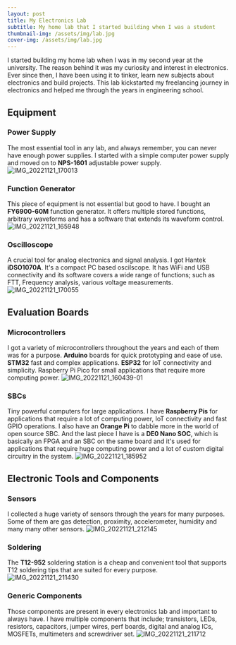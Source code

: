 ```yaml
---
layout: post
title: My Electronics Lab
subtitle: My home lab that I started building when I was a student
thumbnail-img: /assets/img/lab.jpg
cover-img: /assets/img/lab.jpg
---
```

I started building my home lab when I was in my second year at the university. The reason behind it was my curiosity and interest in electronics. Ever since then, I have been using it to tinker, learn new subjects about electronics and build projects. This lab kickstarted my freelancing journey in electronics and helped me through the years in engineering school.

## Equipment
### Power Supply
The most essential tool in any lab, and always remember, you can never have enough power supplies. I started with a simple computer power supply and moved on to **NPS-1601** adjustable power supply.
![IMG_20221121_170013](https://user-images.githubusercontent.com/52468587/203145109-c8b76a31-147c-4f62-b532-46e69a8db2ca.jpg)

### Function Generator
This piece of equipment is not essential but good to have. I bought an **FY6900-60M** function generator. It offers multiple stored functions, arbitrary waveforms and has a software that extends its waveform control.
![IMG_20221121_165948](https://user-images.githubusercontent.com/52468587/203145177-2504dab8-ce61-4f70-af56-c21d3dfef766.jpg)

### Oscilloscope 
A crucial tool for analog electronics and signal analysis. I got Hantek **iDSO1070A**. It's a compact PC based oscilscope. It has WiFi and USB connectivity and its software covers a wide range of functions; such as FTT, Frequency analysis, various voltage measurements.
![IMG_20221121_170055](https://user-images.githubusercontent.com/52468587/203145239-985be388-c3c5-4be7-b207-141933849999.jpg)

## Evaluation Boards
### Microcontrollers
I got a variety of microcontrollers throughout the years and each of them was for a purpose. **Arduino** boards for quick prototyping and ease of use. **STM32** fast and complex applications. **ESP32** for IoT connectivity and simplicity. Raspberry Pi Pico for small applications that require more computing power.
![IMG_20221121_160439-01](https://user-images.githubusercontent.com/52468587/203145303-055e06cb-bad4-4165-a8df-948ded7ce000.jpeg)

### SBCs 
Tiny powerful computers for large applications. I have **Raspberry Pis** for applications that require a lot of computing power, IoT connectivity and fast GPIO operations. I also have an **Orange Pi** to dabble more in the world of open source SBC. And the last piece I have is a **DE0 Nano SOC**, which is basically an FPGA and an SBC on the same board and it's used for applications that require huge computing power and a lot of custom digital circuitry in the system.
![IMG_20221121_185952](https://user-images.githubusercontent.com/52468587/203145339-17520662-ec14-4b39-8d67-3be61b2c2163.jpg)

## Electronic Tools and Components
### Sensors
I collected a huge variety of sensors through the years for many purposes. Some of them are gas detection, proximity, accelerometer, humidity and many many other sensors.
![IMG_20221121_212145](https://user-images.githubusercontent.com/52468587/203145380-fddaf42a-592e-4667-9622-c778dd9918a1.jpg)

### Soldering
The **T12-952** soldering station is a cheap and convenient tool that supports T12 soldering tips that are suited for every purpose.
![IMG_20221121_211430](https://user-images.githubusercontent.com/52468587/203145428-ff5fff0f-5477-4a4e-b5fd-246eb5a950e0.jpg)

### Generic Components
Those components are present in every electronics lab and important to always have. I have multiple components that include; transistors, LEDs, resistors, capacitors, jumper wires, perf boards, digital and analog ICs, MOSFETs, multimeters and screwdriver set.
![IMG_20221121_211712](https://user-images.githubusercontent.com/52468587/203145459-3d139504-2059-4bc2-9e54-098b73249bf1.jpg)
